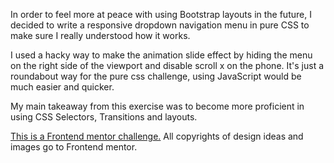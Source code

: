 In order to feel more at peace with using Bootstrap layouts in the future, I decided to write a responsive dropdown navigation menu in pure CSS to make sure I really understood how it works.

I used a hacky way to make the animation slide effect by hiding the menu on the right side of the viewport and disable scroll x on the phone. It's just a roundabout way for the pure css challenge, using JavaScript would be much easier and quicker.

My main takeaway from this exercise was to become more proficient in using CSS Selectors, Transitions and layouts.

[This is a Frontend mentor challenge.](https://www.frontendmentor.io/challenges/intro-section-with-dropdown-navigation-ryaPetHE5/hub/intro-section-with-dropdown-navigation-_fR5aHs2NY)
All copyrights of design ideas and images go to Frontend mentor.
